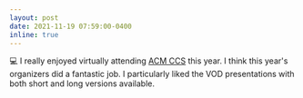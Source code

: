 ```yaml
---
layout: post
date: 2021-11-19 07:59:00-0400
inline: true
---
```


:computer: I really enjoyed virtually attending <a href="https://www.sigsac.org/ccs/CCS2021/" target="blank">ACM CCS</a> this year. I think this year's organizers did a fantastic job. I particularly liked the VOD presentations with both short and long versions available.